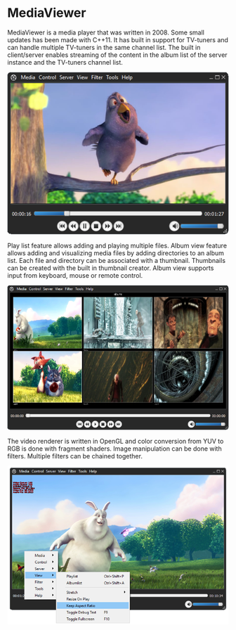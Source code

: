 # MediaViewer

MediaViewer is a media player that was written in 2008. Some small updates has been made with C++11. It has built in support for TV-tuners and can handle multiple TV-tuners in the same channel list.
The built in client/server enables streaming of the content in the album list of the server instance and the TV-tuners channel list.

![Screenshot](images/first.png)

Play list feature allows adding and playing multiple files.
Album view feature allows adding and visualizing media files by adding directories to an album list. Each file and directory can be associated with a thumbnail.
Thumbnails can be created with the built in thumbnail creator. Album view supports input from keyboard, mouse or remote control.

![Screenshot](images/second.png)

The video renderer is written in OpenGL and color conversion from YUV to RGB is done with fragment shaders.
Image manipulation can be done with filters. Multiple filters can be chained together.

![Screenshot](images/third.png)
